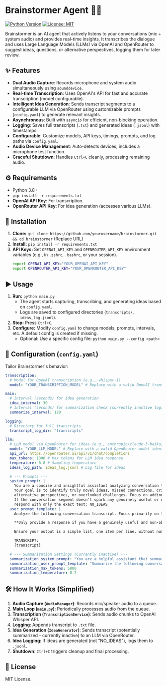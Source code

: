 # Brainstormer Agent 🧠💡

[![Python Version](https://img.shields.io/badge/python-3.8+-blue.svg)](https://www.python.org/downloads/)
[![License: MIT](https://img.shields.io/badge/License-MIT-yellow.svg)](https://opensource.org/licenses/MIT)

Brainstormer is an AI agent that actively listens to your conversations (mic + system audio) and provides real-time insights. It transcribes the dialogue and uses Large Language Models (LLMs) via OpenAI and OpenRouter to suggest ideas, questions, or alternative perspectives, logging them for later review.

## ✨ Features

*   **Dual Audio Capture**: Records microphone and system audio simultaneously using `sounddevice`.
*   **Real-time Transcription**: Uses OpenAI's API for fast and accurate transcription (model configurable).
*   **Intelligent Idea Generation**: Sends transcript segments to a configurable LLM via OpenRouter using customizable prompts (`config.yaml`) to generate relevant insights.
*   **Asynchronous**: Built with `asyncio` for efficient, non-blocking operation.
*   **Logging**: Saves full transcripts (`.txt`) and generated ideas (`.jsonl`) with timestamps.
*   **Configurable**: Customize models, API keys, timings, prompts, and log paths via `config.yaml`.
*   **Audio Device Management**: Auto-detects devices; includes a microphone test function.
*   **Graceful Shutdown**: Handles `Ctrl+C` cleanly, processing remaining audio.

## ⚙️ Requirements

*   Python 3.8+
*   `pip install -r requirements.txt`
*   **OpenAI API Key**: For transcription.
*   **OpenRouter API Key**: For idea generation (accesses various LLMs).

## 🚀 Installation

1.  **Clone:** `git clone https://github.com/yourusername/brainstormer.git && cd brainstormer` (Replace URL)
2.  **Install:** `pip install -r requirements.txt`
3.  **API Keys:** Set `OPENAI_API_KEY` and `OPENROUTER_API_KEY` environment variables (e.g., in `.zshrc`, `.bashrc`, or your session).
    ```bash
    export OPENAI_API_KEY="YOUR_OPENAI_API_KEY"
    export OPENROUTER_API_KEY="YOUR_OPENROUTER_API_KEY"
    ```

## ▶️ Usage

1.  **Run:** `python main.py`
    *   The agent starts capturing, transcribing, and generating ideas based on `config.yaml`.
    *   Logs are saved to configured directories (`transcripts/`, `ideas_log.jsonl`).
2.  **Stop:** Press `Ctrl+C`.
3.  **Configure:** Modify `config.yaml` to change models, prompts, intervals, etc. A default config is created if missing.
    *   Optional: Use a specific config file: `python main.py --config <path>`

## 🔧 Configuration (`config.yaml`)

Tailor Brainstormer's behavior:

```yaml
transcription:
  # Model for OpenAI transcription (e.g., whisper-1)
  model: "YOUR_TRANSCRIPTION_MODEL" # Replace with a valid OpenAI transcription model

main:
  # Interval (seconds) for idea generation
  idea_interval: 30
  # Interval (seconds) for summarization check (currently inactive logic)
  summarize_interval: 120

logging:
  # Directory for full transcripts
  transcript_log_dir: "transcripts"

llm:
  # LLM model via OpenRouter for ideas (e.g., anthropic/claude-3-haiku, google/gemini-flash)
  model: "YOUR_LLM_MODEL" # Replace with a valid OpenRouter model identifier
  api_url: https://openrouter.ai/api/v1/chat/completions
  max_tokens: 1000 # Max tokens for LLM idea response
  temperature: 0.8 # Sampling temperature
  ideas_log_path: ideas_log.jsonl # Log file for ideas

  # --- Prompts ---
  system_prompt: |
    You are a concise and insightful assistant analyzing conversation transcripts.
    Your goal is to identify truly novel ideas, missed connections, critical questions,
    alternative perspectives, or overlooked challenges. Focus on adding unique value.
    If the conversation segment doesn't spark any genuinely useful or non-obvious insight,
    respond with only the exact text: NO_IDEAS
  user_prompt_template: |
    Analyze the following conversation transcript. Focus primarily on the **most recent exchanges** to generate 1-2 highly relevant and insightful contributions (ideas, connections, questions, perspectives, challenges) that participants might not have considered.

    **Only provide a response if you have a genuinely useful and non-obvious insight.** Otherwise, respond with only the exact text: NO_IDEAS

    Ensure your output is a simple list, one item per line, without numbers, bullets, or explanations.

    TRANSCRIPT:
    {transcript}

  # --- Summarization Settings (Currently inactive) ---
  summarization_system_prompt: "You are a helpful assistant that summarizes conversations accurately..." # Truncated for brevity
  summarization_user_prompt_template: "Summarize the following conversation transcript concisely...\n\n{transcript}" # Truncated
  summarization_max_tokens: 5000
  summarization_temperature: 0.7
```

## 🛠️ How It Works (Simplified)

1.  **Audio Capture (`AudioManager`)**: Records mic/speaker audio to a queue.
2.  **Main Loop (`main.py`)**: Periodically processes audio from the queue.
3.  **Transcription (`TranscriptionService`)**: Sends audio chunks to OpenAI Whisper API.
4.  **Logging**: Appends transcript to `.txt` file.
5.  **Idea Generation (`IdeaGenerator`)**: Sends transcript (potentially summarized - currently inactive) to an LLM via OpenRouter.
6.  **Idea Logging**: If ideas are generated (not "NO_IDEAS"), logs them to `.jsonl`.
7.  **Shutdown**: `Ctrl+C` triggers cleanup and final processing.

## 📄 License

MIT License. 